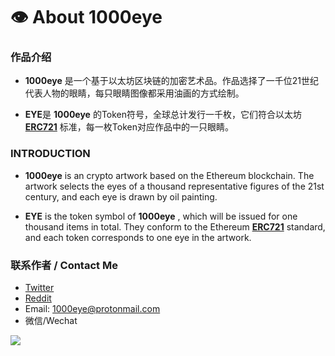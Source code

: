 # 👁️ About 1000eye


### 作品介绍

* **1000eye** 是一个基于以太坊区块链的加密艺术品。作品选择了一千位21世纪代表人物的眼睛，每只眼睛图像都采用油画的方式绘制。

* **EYE**是 **1000eye** 的Token符号，全球总计发行一千枚，它们符合以太坊 **[ERC721](https://eips.ethereum.org/EIPS/eip-721)** 标准，每一枚Token对应作品中的一只眼睛。





### INTRODUCTION

* **1000eye** is an crypto artwork based on the Ethereum blockchain. The artwork selects the eyes of a thousand representative figures of the 21st century, and each eye is drawn by oil painting.

* **EYE** is the token symbol of **1000eye** , which will be issued for one thousand items in total. They conform to the Ethereum **[ERC721](https://eips.ethereum.org/EIPS/eip-721)** standard, and each token corresponds to one eye in the artwork.


### 联系作者 / Contact Me

* [Twitter](https://twitter.com/crypto1000eye)
* [Reddit](https://www.reddit.com/r/1000eye/)
* Email: 1000eye@protonmail.com
* 微信/Wechat  

![](https://i.imgur.com/S276lEf.jpg)
